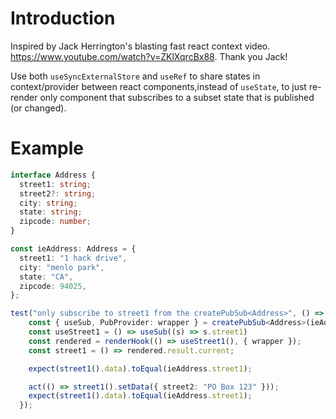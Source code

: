 # Introduction

Inspired by Jack Herrington's blasting fast react context video.
https://www.youtube.com/watch?v=ZKlXqrcBx88. Thank you Jack!

Use both `useSyncExternalStore` and `useRef` to share states in context/provider between react components,instead of `useState`, to just re-render only component that subscribes to a subset state that is published (or changed).

# Example
```ts
interface Address {
  street1: string;
  street2?: string;
  city: string;
  state: string;
  zipcode: number;
}

const ieAddress: Address = {
  street1: "1 hack drive",
  city: "menlo park",
  state: "CA",
  zipcode: 94025,
};

test("only subscribe to street1 from the createPubSub<Address>", () => {
    const { useSub, PubProvider: wrapper } = createPubSub<Address>(ieAddress);
    const useStreet1 = () => useSub((s) => s.street1)
    const rendered = renderHook(() => useStreet1(), { wrapper });
    const street1 = () => rendered.result.current;

    expect(street1().data).toEqual(ieAddress.street1);

    act(() => street1().setData({ street2: "PO Box 123" }));
    expect(street1().data).toEqual(ieAddress.street1);
  });
```